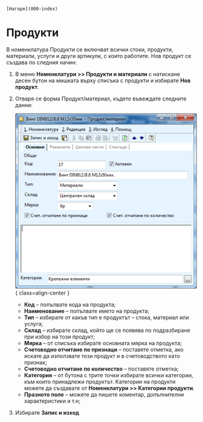 ```{only} html
[Нагоре](000-index)
```

# Продукти

В номенклатура Продукти се включват всички стоки, продукти, материали, услуги и други
артикули, с които работите. Нов продукт се създава по следния начин:

 1) В меню **Номенклатури >> Продукти и материали** с натискане десен бутон на
    мишката върху списъка с продукти и избирате **Нов продукт**.
    
 2) Отваря се форма Продукт/материал, където въвеждате следните данни:
 
    ![Форма продукт](902-item-form.png){ class=align-center }

    - **Код** – попълвате кода на продукта;
    - **Наименование** – попълвате името на продукта;
    - **Тип** – избирате от какъв тип е продуктът – стока, материал или услуга;
    - **Склад** – избирате склад, който ще се появява по подразбиране при избор на този продукт;
    - **Мярка** – от списъка избирате основната мярка на продукта;
    - **Счетоводно отчитане по признаци** – поставяте отметка, ако искате да използвате този продукт и в счетоводството 
      като признак;
    - **Счетоводно отчитане по количество** – поставяте отметка;
    - **Категория** – от бутона с трите точки избирате всички категории, към които принадлежи продуктът. Категории на 
      продукти можете да създавате от **Номенклатури >> Категории продукти**.
    - **Празното поле** – можете да пишете коментар, допълнителни характеристики и т.н;
    
 3) Избирате **Запис и изход**
